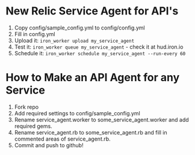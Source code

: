 




# New Relic Service Agent for API's

1. Copy config/sample_config.yml to config/config.yml
1. Fill in config.yml
1. Upload it: `iron_worker upload my_service_agent`
1. Test it: `iron_worker queue my_service_agent` - check it at hud.iron.io
1. Schedule it: `iron_worker schedule my_service_agent --run-every 60`




# How to Make an API Agent for any Service

1. Fork repo
1. Add required settings to config/sample_config.yml
1. Rename service_agent.worker to some_service_agent.worker and add required gems.
1. Rename service_agent.rb to some_service_agent.rb and fill in commented areas of service_agent.rb.
1. Commit and push to github!


